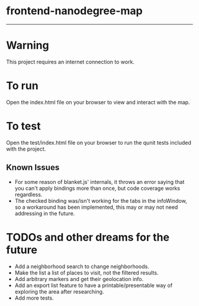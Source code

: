 # frontend-nanodegree-map
------------------------------

# Warning
This project requires an internet connection to work.

# To run
Open the index.html file on your browser to view and interact with the map.

# To test
Open the test/index.html file on your browser to run the qunit tests included with the project. 

## Known Issues
* For some reason of blanket.js' internals, it throws an error saying that you can't apply bindings more than once, but code coverage works regardless.
* The checked binding was/isn't working for the tabs in the infoWindow, so a workaround has been implemented, this may or may not need addressing in the future.


# TODOs and other dreams for the future
* Add a neighborhood search to change neighborhoods.
* Make the list a list of places to visit, not the filtered results.
* Add arbitrary markers and get their geolocation info.
* Add an export list feature to have a printable/presentable way of exploring the area after researching.
* Add more tests.